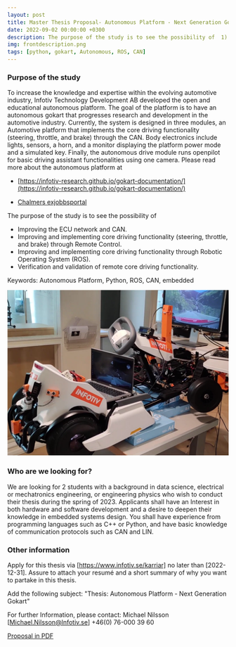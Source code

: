 ```yaml
---
layout: post
title: Master Thesis Proposal- Autonomous Platform - Next Generation Gokart
date: 2022-09-02 00:00:00 +0300
description: The purpose of the study is to see the possibility of  1) Improving the ECU network and CAN. 2) Improving and implementing core driving functionality (steering, throttle, and brake) through Remote Control. 3) Improving and implementing core driving functionality through Robotic Operating System (ROS). 4) Verification and validation of remote core driving functionality.
img: frontdescription.png
tags: [python, gokart, Autonomous, ROS, CAN]
---
```



### Purpose of the study
To increase the knowledge and expertise within the evolving automotive industry, Infotiv Technology Development AB developed the open and educational autonomous platform. The goal of the platform is to have an autonomous gokart that progresses research and development in the automotive industry. Currently, the system is designed in three modules, an Automotive platform that implements the core driving functionality (steering, throttle, and brake) through the CAN. Body electronics include lights, sensors, a horn, and a monitor displaying the platform power mode and a simulated key. Finally, the autonomous drive module runs openpilot for basic driving assistant functionalities using one camera. Please read more about the autonomous platform at

- [https://infotiv-research.github.io/gokart-documentation/](https://infotiv-research.github.io/gokart-documentation/) 

- [Chalmers exjobbsportal](https://annonsportal.chalmers.se/CareerServices/se/Ads/Details/894)


The purpose of the study is to see the possibility of

- Improving the ECU network and CAN.
- Improving and implementing core driving functionality (steering, throttle, and brake) through Remote Control.
- Improving and implementing core driving functionality through Robotic Operating System (ROS).
- Verification and validation of remote core driving functionality.

Keywords: Autonomous Platform, Python, ROS, CAN, embedded

![GoKart autonomous platform](/assets/img/gokart-ml.png)

### Who are we looking for?

We are looking for 2 students with a background in data science, electrical or mechatronics engineering, or engineering physics who wish to conduct their thesis during the spring of 2023. Applicants shall have an Interest in both hardware and software development and a desire to deepen their knowledge in embedded systems design. You shall have experience from programming languages such as C++ or Python, and have basic knowledge of communication protocols such as CAN and LIN.

### Other information

Apply for this thesis via [https://www.infotiv.se/karriar] no later than [2022-12-31]. Assure to attach your resumé and a short summary of why you want to partake in this thesis.

Add the following subject: "Thesis: Autonomous Platform - Next Generation Gokart"

For further Information, please contact: Michael Nilsson [Michael.Nilsson@Infotiv.se] +46(0) 76-000 39 60

[Proposal in PDF](/assets/img/AutonomousPlatform-NextGenerationGokart.pdf)


